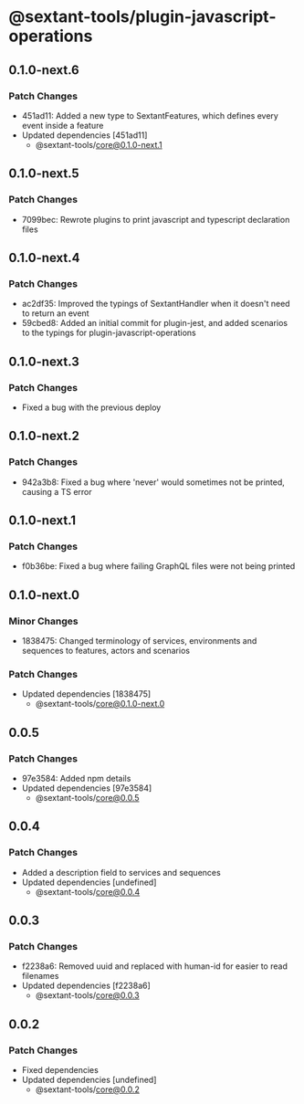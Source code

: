 # @sextant-tools/plugin-javascript-operations

## 0.1.0-next.6

### Patch Changes

- 451ad11: Added a new type to SextantFeatures, which defines every event inside a feature
- Updated dependencies [451ad11]
  - @sextant-tools/core@0.1.0-next.1

## 0.1.0-next.5

### Patch Changes

- 7099bec: Rewrote plugins to print javascript and typescript declaration files

## 0.1.0-next.4

### Patch Changes

- ac2df35: Improved the typings of SextantHandler when it doesn't need to return an event
- 59cbed8: Added an initial commit for plugin-jest, and added scenarios to the typings for plugin-javascript-operations

## 0.1.0-next.3

### Patch Changes

- Fixed a bug with the previous deploy

## 0.1.0-next.2

### Patch Changes

- 942a3b8: Fixed a bug where 'never' would sometimes not be printed, causing a TS error

## 0.1.0-next.1

### Patch Changes

- f0b36be: Fixed a bug where failing GraphQL files were not being printed

## 0.1.0-next.0

### Minor Changes

- 1838475: Changed terminology of services, environments and sequences to features, actors and scenarios

### Patch Changes

- Updated dependencies [1838475]
  - @sextant-tools/core@0.1.0-next.0

## 0.0.5

### Patch Changes

- 97e3584: Added npm details
- Updated dependencies [97e3584]
  - @sextant-tools/core@0.0.5

## 0.0.4

### Patch Changes

- Added a description field to services and sequences
- Updated dependencies [undefined]
  - @sextant-tools/core@0.0.4

## 0.0.3

### Patch Changes

- f2238a6: Removed uuid and replaced with human-id for easier to read filenames
- Updated dependencies [f2238a6]
  - @sextant-tools/core@0.0.3

## 0.0.2

### Patch Changes

- Fixed dependencies
- Updated dependencies [undefined]
  - @sextant-tools/core@0.0.2
